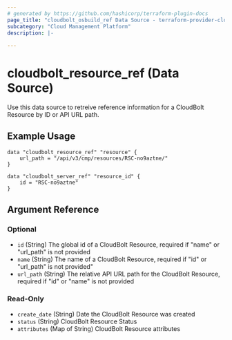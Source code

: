 ```yaml
---
# generated by https://github.com/hashicorp/terraform-plugin-docs
page_title: "cloudbolt_osbuild_ref Data Source - terraform-provider-cloudbolt"
subcategory: "Cloud Management Platform"
description: |-
  
---
```


# cloudbolt_resource_ref (Data Source)

Use this data source to retreive reference information for a CloudBolt Resource by ID or API URL path.

## Example Usage
```hcl
data "cloudbolt_resource_ref" "resource" {
    url_path = "/api/v3/cmp/resources/RSC-no9aztne/"
}

data "cloudbolt_server_ref" "resource_id" {
    id = "RSC-no9aztne"
}
```

<!-- schema generated by tfplugindocs -->
## Argument Reference

### Optional

- `id` (String) The global id of a CloudBolt Resource, required if "name" or "url_path" is not provided
- `name` (String) The name of a CloudBolt Resource, required if "id" or "url_path" is not provided"
- `url_path` (String) The relative API URL path for the CloudBolt Resource, required if "id" or "name" is not provided

### Read-Only

- `create_date` (String) Date the CloudBolt Resource was created
- `status` (String) CloudBolt Resource Status
- `attributes` (Map of String) CloudBolt Resource attributes